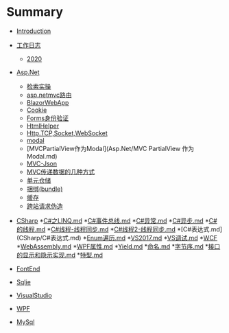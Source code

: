 # Summary

  * [Introduction](README.md)
  * [工作日志]()
      * [2020](日志.md)
  * [Asp.Net]()
      * [检索实操](Asp.Net/ajax.md)        
      * [asp.netmvc路由](Asp.Net/asp.netMvc路由.md)        
      * [BlazorWebApp](Asp.Net/BlazorWebApp.md)        
      * [Cookie](Asp.Net/Cookie.md)        
      * [Forms身份验证](Asp.Net/Forms身份验证.md)
      * [HtmlHelper](Asp.Net/HtmlHelper.md)
      * [Http.TCP,Socket,WebSocket](Asp.Net/Http.TCP,Socket,WebSocket.md)
      * [modal](Asp.Net/modal.html)
      * [MVCPartialView作为Modal](Asp.Net/MVC PartialView 作为Modal.md)
      * [MVC-Json](Asp.Net/MVC-Json.md)
      * [MVC传递数据的几种方式](Asp.Net/MVC传递数据的几种方式.md)
      * [单元仓储](Asp.Net/单元仓储.md)
      * [捆绑(bundle)](Asp.Net/捆绑(bundle).md)
      * [缓存](Asp.Net/缓存.md)
      * [跨站请求伪造](Asp.Net/跨站请求伪造.md)
  * [CSharp]()
      *[C#之LINQ.md](CSharp/C#之LINQ.md)
      *[C#事件总线.md](CSharp/C#事件总线.md)
      *[C#异常.md](CSharp/C#异常.md)
      *[C#异步.md](CSharp/C#异步.md)
      *[C#的线程.md](CSharp/C#的线程.md)
      *[C#线程-线程同步.md](CSharp/C#线程-线程同步.md)
      *[C#线程2-线程同步.md](CSharp/C#线程2-线程同步.md)
      *[C#表达式.md] (CSharp/C#表达式.md)
      *[Enum遍历.md](CSharp/Enum遍历.md)
      *[VS2017.md](CSharp/VS2017.md)
      *[VS调试.md](CSharp/VS调试.md)
      *[WCF](CSharp/WCF)
      *[WebAssembly.md](CSharp/WebAssembly.md)
      *[WPF属性.md](CSharp/WPF属性.md)
      *[Yield.md](CSharp/Yield.md)
      *[命名.md](CSharp/命名.md)
      *[字节序.md](CSharp/字节序.md)
      *[接口的显示和隐示实现.md](CSharp/接口的显示和隐示实现.md)
      *[特型.md](CSharp/特型.md)
  * [FontEnd]()

  * [Sqlie]()

  * [VisualStudio]()
  * [WPF]()
  * [MySql]()

  

      
      
